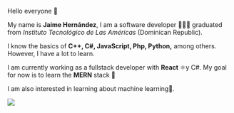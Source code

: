 
Hello everyone 🌊
  
My name is **Jaime Hernández**, I am a software developer 👨🏽‍💻 graduated from *Instituto Tecnológico de Las Américas* (Dominican Republic).

I know the basics of **C++, C#, JavaScript, Php, Python,** among others. However, I have a lot to learn.

I am currently working as a fullstack developer with **React** ⚛️y C#. My goal for now is to learn the **MERN** stack 🚀 

I am also interested in learning about machine learning🤖.
<!-- 
<div align="center">
  <a href="https://github.com/jaime-hndz">
  <img height="180em" src="https://github-readme-stats.vercel.app/api?username=jaime-hndz&theme=github_dark&show_icons=true"/>
  <img height="180em" src="https://github-readme-stats.vercel.app/api/top-langs/?username=jaime-hndz&layout=compact&theme=github_dark"/>
</div>
  -->
 <img src='https://user-images.githubusercontent.com/59671227/187592827-b13e2446-3b89-4dcb-bd31-edea0cf564e1.gif'>

<!-- [149264140-85eeca0a-5c26-423b-bd80-9d4c55f7b638](https://user-images.githubusercontent.com/59671227/187592827-b13e2446-3b89-4dcb-bd31-edea0cf564e1.gif) -->


